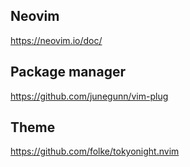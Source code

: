 ## Neovim
https://neovim.io/doc/

## Package manager
https://github.com/junegunn/vim-plug

## Theme
https://github.com/folke/tokyonight.nvim
